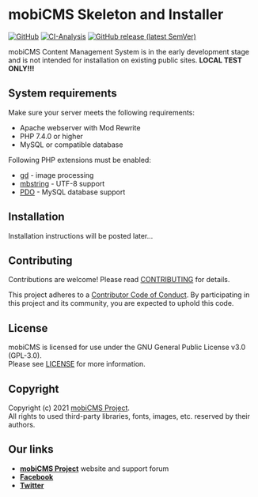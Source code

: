 # mobiCMS Skeleton and Installer

[![GitHub](https://img.shields.io/github/license/mobicms/mobicms-skeleton?color=green)](https://github.com/mobicms/mobicms-skeleton/blob/develop/LICENSE)
[![CI-Analysis](https://github.com/mobicms/mobicms-skeleton/workflows/Analysis/badge.svg)](https://github.com/mobicms/mobicms-skeleton/actions?query=workflow%3AAnalysis)
[![GitHub release (latest SemVer)](https://img.shields.io/github/v/release/mobicms/mobicms-skeleton)](https://github.com/mobicms/mobicms-skeleton/releases)

mobiCMS Content Management System is in the early development stage and is not intended for installation on existing
public sites. **LOCAL TEST ONLY!!!**


## System requirements

Make sure your server meets the following requirements:
- Apache webserver with Mod Rewrite
- PHP 7.4.0 or higher
- MySQL or compatible database

Following PHP extensions must be enabled:
- [gd](https://www.php.net/manual/en/book.image.php) - image processing
- [mbstring](https://www.php.net/manual/en/book.mbstring.php) - UTF-8 support
- [PDO](https://www.php.net/manual/en/book.pdo.php) - MySQL database support


## Installation
Installation instructions will be posted later...


## Contributing
Contributions are welcome! Please read [CONTRIBUTING](https://github.com/mobicms/mobicms-skeleton/blob/develop/.github/CONTRIBUTING.md) for details.  

This project adheres to a [Contributor Code of Conduct](https://github.com/mobicms/mobicms-skeleton/blob/develop/.github/CODE_OF_CONDUCT.md).
By participating in this project and its community, you are expected to uphold this code.


## License
mobiCMS is licensed for use under the GNU General Public License v3.0 (GPL-3.0).  
Please see [LICENSE](https://github.com/mobicms/mobicms-skeleton/blob/develop/LICENSE) for more information.


## Copyright
Copyright (c) 2021 [mobiCMS Project](https://mobicms.org).  
All rights to used third-party libraries, fonts, images, etc. reserved by their authors.


## Our links
- [**mobiCMS Project**](https://mobicms.org) website and support forum
- [**Facebook**](https://www.facebook.com/mobicms)
- [**Twitter**](https://twitter.com/mobicms)
